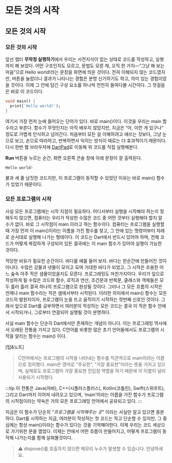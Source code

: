 
# 모든 것의 시작
## 모든 것의 시작
### 모든 것의 시작

앞선 챕터 **무작정 실행하기**에서 우리는 사전지식이 없는 상태로 코드를 작성하고, 실행까지 해 보았다. 어떤 구조인지도 모르고, 문법도 모른 채, 오직 한 가지—“그냥 해 보는 마음”으로 Hello world!라는 문장을 화면에 띄운 것이다. 전혀 이해되지 않는 코드였지만, 버튼을 눌렀더니 결과가 나타나는 경험은 분명 신기하기도 하고, 의미 있는 경험이었을 것이다. 
이제 그 안에 담긴 구성 요소를 하나씩 천천히 들여다볼 시간이다.
그 첫걸음은 바로 이 코드이다.

```dart
void main() {
  print('Hello world!');
}
```

여기서 가장 먼저 눈에 들어오는 단어가 있다. 바로 main()이다. 이것을 우리는 main 함수라고 부른다. 함수가 무엇인지는 아직 배우지 않았지만, 지금은 “아, 이런 게 있구나” 정도로 가볍게 인식하고 넘어간다. 처음부터 모든 걸 이해하려고 애쓰는 것보다, 그냥 눈으로 보고, 손으로 따라하고, 반복하면서 익히는 방식이 때로는 더 효과적이기 때문이다. 다시 한번 웹 브라우저에 [DartPad](https://dartpad.dev/)로 이동해 위 코드를 직접 실행해본다.

**Run** 버튼을 누르는 순간, 화면 오른쪽 콘솔 창에 아래 문장이 잘 출력된다.

```dart
Hello world!
```

불과 세 줄 남짓한 코드지만, 이 프로그램이 동작할 수 있었던 이유는 바로 main() 함수가 있었기 때문이다.

### 모든 프로그램의 **시작**

사실 모든 프로그램에는 시작 지점이 필요하다. 어디서부터 실행을 시작해야 하는지 정해두지 않으면, 컴퓨터는 우리가 작성한 수많은 코드 중 어떤 것부터 실행해야 할지 알 수가 없다. 바로 그 시작점이 main 이라고 하는 함수이다. 컴퓨터는 프로그램을 실행할 때 가장 먼저 이 main()이라는 이름을 가진 함수를 찾고, 그 안에 있는 명령어부터 차례로 순서대로 실행해 나가는 형태이다. 이 코드는 Dart에서 반드시 있어야 하며, 전체 코드가 어떻게 복잡하게 구성되어 있든 결국에는 이 main 함수가 있어야 실행이 가능한 것이다.

적당한 비유가 필요한 순간이다. 바다를 예를 들어 보자. 바다는 한순간에 만들어진 것이 아니다. 수많은 강물과 냇물이 모이고 모여 거대한 바다가 되었고, 그 시작은 조용한 어느 숲속 아주 작은 샘물이었을지도 모른다. 프로그래밍도 마찬가지이다. 우리가 앞으로 작성하게 될 수많은 코드와 함수, 로직과 연산, 조건문과 반복문, 클래스와 객체들은 모두 흘러 흘러 결국 하나의 프로그램으로 완성될 것이다. 그러나 그 모든 흐름의 시작은 언제나 main 함수라는 작은 샘에서부터 시작된다. 이러한 의미에서 main() 함수는 모든 코드의 발원지이자, 프로그램이 눈을 뜨고 움직이기 시작하는 첫번째 신호인 것이다. 그래서 앞으로 Dart를 공부하면서 여러분이 작성하는 모든 코드는 결국 이 작은 함수 안에서 시작되거나, 그로부터 연결되어 실행될 것이 분명하다.

사실 main 함수는 단순히 Dart에서만 존재하는 개념이 아니다. 이는 프로그래밍 역사에서 오래된 전통을 가지고 있다. C언어를 비롯한 많은 초기 언어들에서도 프로그램의 시작을 알리는 함수는 main() 이다.

[팁&노트]
>C언어에서는 프로그램의 시작을 나타내는 함수를 직관적으로 main이라는 이름으로 정의했다. main은 영어로 “주요한”, “가장 중요한”이라는 뜻을 가지고 있으며, 실제로도 프로그램의 가장 중요한 진입점 역할을 하기 때문에 이 이름이 널리 사용되기 시작했다.

:::tip
이 전통은 Java(자바), C++(시플러스플러스), Kotlin(코틀린), Swift(스위프트), 그리고 Dart까지 이어져 내려오고 있으며, ‘main’이라는 이름을 가진 함수가 프로그램의 시작점이라는 약속은 거의 모든 프로그래밍 언어에서 공유되고 있다.
:::

지금은 이 함수가 단순히 *“프로그램을 시작해주는 곳”* 이라는 사실만 알고 있으면 충분하다. Dart를 시작하는 지금, 여러분이 작성하는 첫 코드는 작고 단순할 수 있지만, 그 중심에는 항상 main()이라는 함수가 있다는 것을 기억해야한다. 이제 우리는 코드 세상으로 가기위한 문을 열었다. 이제는 안에서 어떤 흐름이 만들어지고, 어떻게 프로그램이 동작해 나가는지를 함께 살펴볼것이다.



> ⚠️ dispose()를 호출하지 않으면 메모리 누수가 발생할 수 있습니다.
> 안녕하세요.
> 
